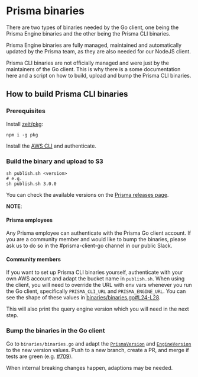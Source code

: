 # Prisma binaries

There are two types of binaries needed by the Go client, one being the Prisma Engine binaries and the other being the Prisma CLI binaries.

Prisma Engine binaries are fully managed, maintained and automatically updated by the Prisma team, as they are also needed for our NodeJS client.

Prisma CLI binaries are not officially managed and were just by the maintainers of the Go client. This is why there is a some documentation here and a script on how to build, upload and bump the Prisma CLI binaries.

## How to build Prisma CLI binaries

### Prerequisites

Install [zeit/pkg](https://github.com/zeit/pkg):

```shell script
npm i -g pkg
```

Install the [AWS CLI](https://aws.amazon.com/cli/) and authenticate.

### Build the binary and upload to S3

```shell script
sh publish.sh <version>
# e.g.
sh publish.sh 3.0.0
```

You can check the available versions on the [Prisma releases page](https://github.com/fragdanceone/prisma/releases).

**NOTE**:

#### Prisma employees

Any Prisma employee can authenticate with the Prisma Go client account. If you are a community member and would like to
bump the binaries, please ask us to do so in the #prisma-client-go channel in our public Slack.

#### Community members

If you want to set up Prisma CLI binaries yourself, authenticate with your own AWS account and adapt the bucket name in `publish.sh`.
When using the client, you will need to override the URL with env vars whenever you run the Go client, specifically
`PRISMA_CLI_URL` and `PRISMA_ENGINE_URL`. You can see the shape of these values in [binaries/binaries.go#L24-L28](https://github.com/fragdanceone/prisma-client-go/blob/50db21001ea041a08d1893e67df8e338a4d8a9a1/binaries/binaries.go#L24-L28).

This will also print the query engine version which you will need in the next step.

### Bump the binaries in the Go client

Go to `binaries/binaries.go` and adapt the [`PrismaVersion`](https://github.com/fragdanceone/prisma-client-go/blob/50db21001ea041a08d1893e67df8e338a4d8a9a1/binaries/binaries.go#L18) and [`EngineVersion`](https://github.com/fragdanceone/prisma-client-go/blob/50db21001ea041a08d1893e67df8e338a4d8a9a1/binaries/binaries.go#L22) to the new version values.
Push to a new branch, create a PR, and merge if tests are green (e.g. [#709](https://github.com/fragdanceone/prisma-client-go/pull/709)).

When internal breaking changes happen, adaptions may be needed.
